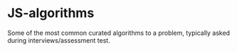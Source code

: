 # JS-algorithms
Some of the most common curated algorithms to a problem, typically asked during interviews/assessment test.
